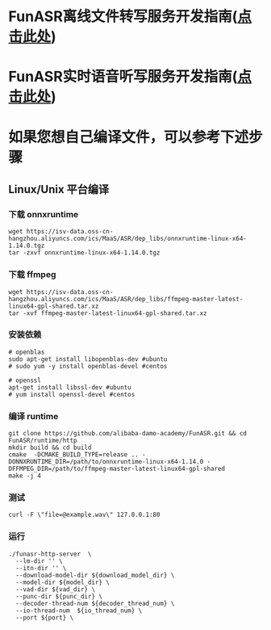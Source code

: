 # FunASR离线文件转写服务开发指南([点击此处](../docs/SDK_advanced_guide_offline_zh.md))

# FunASR实时语音听写服务开发指南([点击此处](../docs/SDK_advanced_guide_online_zh.md))

# 如果您想自己编译文件，可以参考下述步骤
## Linux/Unix 平台编译
### 下载 onnxruntime
```shell
wget https://isv-data.oss-cn-hangzhou.aliyuncs.com/ics/MaaS/ASR/dep_libs/onnxruntime-linux-x64-1.14.0.tgz
tar -zxvf onnxruntime-linux-x64-1.14.0.tgz
```

### 下载 ffmpeg
```shell
wget https://isv-data.oss-cn-hangzhou.aliyuncs.com/ics/MaaS/ASR/dep_libs/ffmpeg-master-latest-linux64-gpl-shared.tar.xz
tar -xvf ffmpeg-master-latest-linux64-gpl-shared.tar.xz
```

### 安装依赖
```shell
# openblas
sudo apt-get install libopenblas-dev #ubuntu
# sudo yum -y install openblas-devel #centos

# openssl
apt-get install libssl-dev #ubuntu 
# yum install openssl-devel #centos
```

### 编译 runtime

```shell
git clone https://github.com/alibaba-damo-academy/FunASR.git && cd FunASR/runtime/http
mkdir build && cd build
cmake  -DCMAKE_BUILD_TYPE=release .. -DONNXRUNTIME_DIR=/path/to/onnxruntime-linux-x64-1.14.0 -DFFMPEG_DIR=/path/to/ffmpeg-master-latest-linux64-gpl-shared
make -j 4
```

### 测试

```shell
curl -F \"file=@example.wav\" 127.0.0.1:80
```

### 运行

```shell
./funasr-http-server  \
  --lm-dir '' \
  --itn-dir '' \
  --download-model-dir ${download_model_dir} \
  --model-dir ${model_dir} \
  --vad-dir ${vad_dir} \
  --punc-dir ${punc_dir} \
  --decoder-thread-num ${decoder_thread_num} \
  --io-thread-num  ${io_thread_num} \
  --port ${port} \
```



